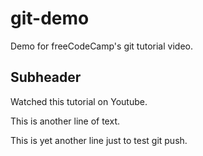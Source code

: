 # git-demo

Demo for freeCodeCamp's git tutorial video.

## Subheader

Watched this tutorial on Youtube.

This is another line of text.

This is yet another line just to test git push.